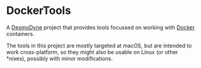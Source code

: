 # DockerTools

A [DesmoDyne](https://www.desmodyne.com) project that provides tools focussed on working with [Docker](https://en.wikipedia.org/wiki/Docker_(software)) containers.

The tools in this project are mostly targeted at macOS, but are intended to work cross-platform, so they might also be usable on Linux (or other *nixes), possibly with minor modifications.
